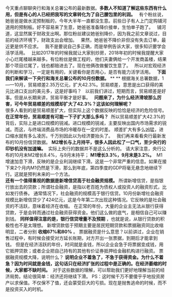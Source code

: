 今天重点聊聊央行和海关总署公布的最新数据。**多数人不知道了解这些东西有什么用，但是有心的人已经把我写的文章转化为了自己腰包里的利润。**
 
有个粉丝说，她爸爸是做水泥预制板的，今年大半年一直都没生意。前些日子有人上门定购铺河道用的预制板。好不容易来了生意，她爸爸准备降价接单，生怕单子跑了。
 
铺河道，这显然属于财政支出啊。那位粉丝建议她爸别降价，因为我之前文章说过，目前的经济环境下，财政支出会增加。
 
果然，她爸爸不降价非但没有失去订单，最近更是供不应求。
 
我不是要说自己多正确，而是举例告诉大家，很多知识要学会活学活用。
 
比如2017年的时候我就让大家别炒房，2018年初的时候我提醒大家小心烂尾楼越来越多。有位粉丝是做工程的，他们夫妻俩给一个开发商盖楼，结果那个项目烂尾了，钱也都赔进去了。现在他俩改做餐饮生意了。
 
所以对宏观经济的判断和学习，一定是有用的，关键看你是否用心，是否有能力活学活用。
 
**下面我们来解读一下央行和海关总署公布的10月份数据。**
** **
根据海关总署数据，1——10月，贸易顺差2.35万亿元，扩大42.3%。贸易顺差，意思是出口获得的美元比进口支出的美元多，这是好事吗？
 
以前我们讲过，短期而言，贸易顺差是好事。但是从长期来讲，贸易平衡才是好事。
 
**问题来了，为什么经济滑坡那么厉害，可今年贸易顺差的规模却扩大了42.3%？这该如何理解呢？**
   
很多人看到的是贸易顺差扩大，但实际上这个数据反映的恰恰是经济的危险信号。 **在正常年份，贸易顺差有可能一下子扩大那么多吗？**  所以贸易顺差扩大42.3%的背后，实际上是进口规模的锐减。进口规模的锐减，主要反映出国内市场需求的锐减。而这，与终端消费品市场的冷暖存在一定的时差。 顺差扩大有多么凶猛，进口缩水就有多么凌厉。千万别因此以为经济要抬头了。   我们再来看看央行最新发布的10月份信贷数据。 **M2增长与上月持平，很多人因此松了一口气，至少央行的印钞机没有加速嘛。**  实际上央行的数据并不是这么分析的。 请大家注意，央行公布的10月末M2增长8.4%，与9月末持平； **M1增长3.3%，9月末是3.2%。**  M1增速加息下滑，反映的是企业利润继续下滑。这是一个非常严重的信息。如果在接下来2个月内M1仍然是下滑，那么到年底，第四季度的GDP将毫无悬念地继续下行。这就是预判未来的一个方法。   
**还有一个值得重视的数据是新增信贷高于社会融资规模。** 所谓新增信贷，是指银行放出去的贷款；所谓社会融资，是指以老百姓为债权人或投资人的融资形式，比如发行债券。 通常情况下，社会融资的规模高于银行信贷。10月份新增社会融资规模比新增信贷少了424亿元，这是今年第二次出现这种情况。它反映的是社会融资的不活跃，意味着经济在收缩。 在正常的年份，大量的企业主无法从银行获得贷款，于是会转而通过社会融资获得资金。他们这么做的底气，是相信自己可以赚到钱。 **同样值得注意的是，银行信贷增量不及预期** ，也就是说，从银行贷款的积极性也不是太理想。 新增贷款低于预期主要是居民短期贷款和票据融资同比收缩明显，二者分别 **收缩67%和80%** 。 票据融资是什么意思？以前讲过，企业在销售过程中，有时候会接受对方延长账期，对方开出一张票据，到期后才能拿到钱。 但是在经济活跃的年份，时间就是金钱，所以企业会急于将票据变成钱，用它抵押贷款；或者企业把自己持有的其他有价证券抵押给金融机构进行融资。 票据融资规模大降，说明什么？ **说明企业不着急了，不急于获得资金。为什么不着急？因为时间就是金钱，这句话只在经济扩张的过程中是正确的。在经济萎缩的时候，大家都不缺时间。**  对于这些数据的理解，可以帮助我们更好地理解当前的经济局势。结论很简单：经济还将继续下滑。 PS：这时候千万不要傻乎乎地投资房产以求保值。不仅保不了值，还会蒙受巨大的亏损。现在是抛售逃命的时候，而不是投资买入的时机。